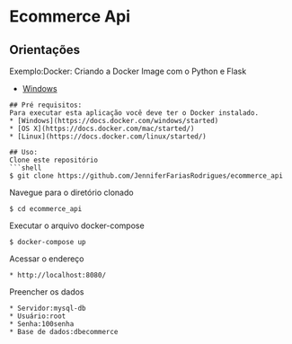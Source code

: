 # Ecommerce Api

## Orientações
 Exemplo:Docker: Criando a Docker Image com o Python e Flask
 * [Windows](https://ebasso.net/wiki/index.php?title=Docker:_Criando_a_Docker_Image_com_o_Python_e_Flask)
 
```
## Pré requisitos:
Para executar esta aplicação você deve ter o Docker instalado.
* [Windows](https://docs.docker.com/windows/started)
* [OS X](https://docs.docker.com/mac/started/)
* [Linux](https://docs.docker.com/linux/started/)

## Uso:
Clone este repositório
```shell
$ git clone https://github.com/JenniferFariasRodrigues/ecommerce_api
```
Navegue para o diretório clonado
```shell
$ cd ecommerce_api
```
Executar o arquivo docker-compose
```shell
$ docker-compose up
```
Acessar o endereço 
```
* http://localhost:8080/
```
Preencher os dados 
```
* Servidor:mysql-db
* Usuário:root
* Senha:100senha
* Base de dados:dbecommerce
```

```